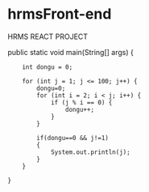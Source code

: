# hrmsFront-end
HRMS REACT PROJECT


public static void main(String[] args) {
        
        int dongu = 0;

        for (int j = 1; j <= 100; j++) {
            dongu=0;
            for (int i = 2; i < j; i++) {
                if (j % i == 0) {
                    dongu++;
                }
            }
            
            if(dongu==0 && j!=1)
            {
                System.out.println(j);
            }
        }

    }
